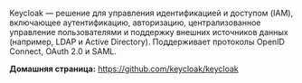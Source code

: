 Keycloak — решение для управления идентификацией и доступом (IAM), включающее аутентификацию, авторизацию,
централизованное управление пользователями и поддержку внешних источников данных (например, LDAP и Active Directory).
Поддерживает протоколы OpenID Connect, OAuth 2.0 и SAML.

**Домашняя страница:** <https://github.com/keycloak/keycloak>
